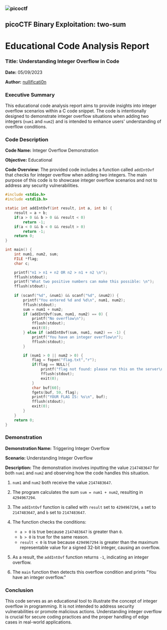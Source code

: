### ![picoctf](https://play.picoctf.org/static/media/picoctf-logo-horizontal-white.17fdf0dcdef08dc3396a195b95e3bc29.svg) 
## picoCTF Binary Exploitation: two-sum
# Educational Code Analysis Report
### **Title:** Understanding Integer Overflow in Code

**Date:** 05/09/2023

**Author:** [nullificati0n](https://github.com/nullificati0n/)

### Executive Summary

This educational code analysis report aims to provide insights into integer overflow scenarios within a C code snippet. The code is intentionally designed to demonstrate integer overflow situations when adding two integers (`num1` and `num2`) and is intended to enhance users' understanding of overflow conditions.

### Code Description

**Code Name:** Integer Overflow Demonstration

**Objective:** Educational

**Code Overview:** The provided code includes a function called `addIntOvf` that checks for integer overflow when adding two integers. The main purpose of this code is to showcase integer overflow scenarios and not to address any security vulnerabilities.
```c
#include <stdio.h>
#include <stdlib.h>

static int addIntOvf(int result, int a, int b) {
    result = a + b;
    if(a > 0 && b > 0 && result < 0)
        return -1;
    if(a < 0 && b < 0 && result > 0)
        return -1;
    return 0;
}

int main() {
    int num1, num2, sum;
    FILE *flag;
    char c;

    printf("n1 > n1 + n2 OR n2 > n1 + n2 \n");
    fflush(stdout);
    printf("What two positive numbers can make this possible: \n");
    fflush(stdout);
    
    if (scanf("%d", &num1) && scanf("%d", &num2)) {
        printf("You entered %d and %d\n", num1, num2);
        fflush(stdout);
        sum = num1 + num2;
        if (addIntOvf(sum, num1, num2) == 0) {
            printf("No overflow\n");
            fflush(stdout);
            exit(0);
        } else if (addIntOvf(sum, num1, num2) == -1) {
            printf("You have an integer overflow\n");
            fflush(stdout);
        }

        if (num1 > 0 || num2 > 0) {
            flag = fopen("flag.txt","r");
            if(flag == NULL){
                printf("flag not found: please run this on the server\n");
                fflush(stdout);
                exit(0);
            }
            char buf[60];
            fgets(buf, 59, flag);
            printf("YOUR FLAG IS: %s\n", buf);
            fflush(stdout);
            exit(0);
        }
    }
    return 0;
}

```
### Demonstration

**Demonstration Name:** Triggering Integer Overflow

**Scenario:** Understanding Integer Overflow

**Description:** The demonstration involves inputting the value `2147483647` for both `num1` and `num2` and observing how the code handles this situation.

1. `num1` and `num2` both receive the value `2147483647`.

2. The program calculates the sum `sum = num1 + num2`, resulting in `4294967294`.

3. The `addIntOvf` function is called with `result` set to `4294967294`, `a` set to `2147483647`, and `b` set to `2147483647`.

4. The function checks the conditions:
   - `a > 0` is true because `2147483647` is greater than `0`.
   - `b > 0` is true for the same reason.
   - `result < 0` is true because `4294967294` is greater than the maximum representable value for a signed 32-bit integer, causing an overflow.

5. As a result, the `addIntOvf` function returns `-1`, indicating an integer overflow.

6. The `main` function then detects this overflow condition and prints "You have an integer overflow."

### Conclusion

This code serves as an educational tool to illustrate the concept of integer overflow in programming. It is not intended to address security vulnerabilities or promote malicious actions. Understanding integer overflow is crucial for secure coding practices and the proper handling of edge cases in real-world applications.
